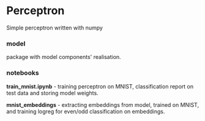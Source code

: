 # Perceptron

Simple perceptron written with numpy

### model

package with model components' realisation.

### notebooks

**train_mnist.ipynb** - training perceptron on MNIST, classification report on test data and storing model weights.

**mnist_embeddings** - extracting embeddings from model, trained on MNIST, and training logreg for even/odd
classification on embeddings.
